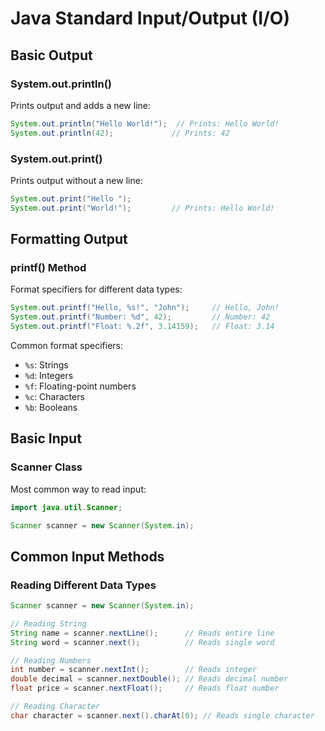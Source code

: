 # Java Standard Input/Output (I/O)
## Basic Output

### System.out.println()
Prints output and adds a new line:
```java
System.out.println("Hello World!");  // Prints: Hello World!
System.out.println(42);             // Prints: 42
```

### System.out.print()
Prints output without a new line:
```java
System.out.print("Hello ");
System.out.print("World!");         // Prints: Hello World!
```

## Formatting Output

### printf() Method
Format specifiers for different data types:
```java
System.out.printf("Hello, %s!", "John");     // Hello, John!
System.out.printf("Number: %d", 42);         // Number: 42
System.out.printf("Float: %.2f", 3.14159);   // Float: 3.14
```

Common format specifiers:
- `%s`: Strings
- `%d`: Integers
- `%f`: Floating-point numbers
- `%c`: Characters
- `%b`: Booleans

## Basic Input

### Scanner Class
Most common way to read input:
```java
import java.util.Scanner;

Scanner scanner = new Scanner(System.in);
```


## Common Input Methods

### Reading Different Data Types
```java
Scanner scanner = new Scanner(System.in);

// Reading String
String name = scanner.nextLine();      // Reads entire line
String word = scanner.next();          // Reads single word

// Reading Numbers
int number = scanner.nextInt();        // Reads integer
double decimal = scanner.nextDouble(); // Reads decimal number
float price = scanner.nextFloat();     // Reads float number

// Reading Character
char character = scanner.next().charAt(0); // Reads single character
```
